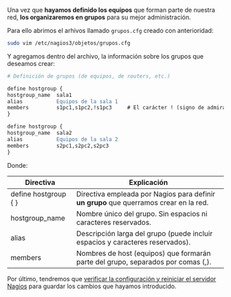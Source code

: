 Una vez que **hayamos definido los equipos** que forman parte de nuestra red, **los organizaremos en grupos** para su mejor administración. 

Para ello abrimos el arhivos llamado `grupos.cfg` creado con anterioridad: 

```bash
sudo vim /etc/nagios3/objetos/grupos.cfg
```

Y agregamos dentro del archivo, la información sobre los grupos que deseamos crear:

```apache
# Definición de grupos (de equipos, de routers, etc.)

define hostgroup {
hostgroup_name	sala1
alias			Equipos de la sala 1
members			s1pc1,s1pc2,!s1pc3     # El carácter ! (signo de admiración) indica exclusión. 	
}

define hostgroup {
hostgroup_name	sala2
alias			Equipos de la sala 2
members			s2pc1,s2pc2,s2pc3	
}

```

Donde: 

|Directiva|Explicación|
|----|----|
|define hostgroup { }|Directiva empleada por Nagios para definir **un grupo** que querramos crear en la red.|
|hostgroup_name|Nombre único del grupo. Sin espacios ni caracteres reservados.|
|alias|Descripción larga del grupo (puede incluir espacios y caracteres reservados).|
|members|Nombres de host (equipos) que formarán parte del grupo, separados por comas (,).|


Por último, tendremos que [verificar la configuración y reiniciar el servidor Nagios](configuracion/#verificando-la-configuracion-y-reiniciando-nagios) para guardar los cambios que hayamos introducido.